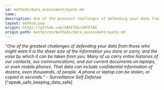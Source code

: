 ```yaml
---
id: methods/data_assessment/quote.md
name: 
description: One of the greatest challenges of defending your data from those who might want it is the sheer size of the information you store or carry, and the ease by which it can be taken from you. Many of us carry entire histories of our...
layout: method.pug
origin: https://github.com/SAFETAG/SAFETAG
origin_path: master/en/methods/data_assessment/quote.md
---
```

"*One of the greatest challenges of defending your data from those who might want it is the sheer size of the information you store or carry, and the ease by which it can be taken from you. Many of us carry entire histories of our contacts, our communications, and our current documents on laptops, or even mobile phones. That data can include confidential information of dozens, even thousands, of people. A phone or laptop can be stolen, or copied in seconds.*" - _Surveillance Self Defense_ [^speak_safe_keeping_data_safe]


